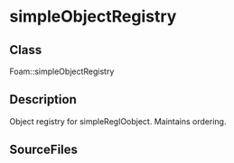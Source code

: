 # simpleObjectRegistry 
## Class
Foam::simpleObjectRegistry

## Description
Object registry for simpleRegIOobject. Maintains ordering.

## SourceFiles

